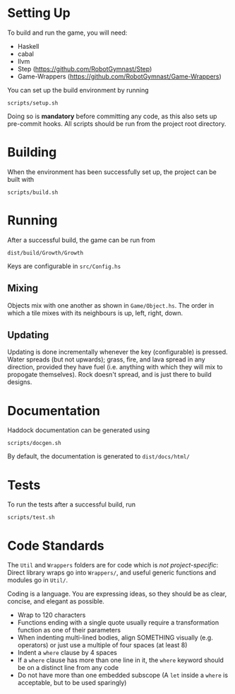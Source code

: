 # Setting Up

To build and run the game, you will need:

 * Haskell
 * cabal
 * llvm
 * Step (https://github.com/RobotGymnast/Step)
 * Game-Wrappers (https://github.com/RobotGymnast/Game-Wrappers)

You can set up the build environment by running

    scripts/setup.sh

Doing so is **mandatory** before committing any code, as this also sets up pre-commit hooks.
All scripts should be run from the project root directory.

# Building

When the environment has been successfully set up, the project can be built with

    scripts/build.sh

# Running

After a successful build, the game can be run from

    dist/build/Growth/Growth

Keys are configurable in `src/Config.hs`

## Mixing

Objects mix with one another as shown in `Game/Object.hs`.
The order in which a tile mixes with its neighbours is up, left, right, down.

## Updating

Updating is done incrementally whenever the key (configurable) is pressed.
Water spreads (but not upwards); grass, fire, and lava spread in any direction, provided they have fuel
(i.e. anything with which they will mix to propogate themselves). Rock doesn't spread, and is just there to build designs.

# Documentation

Haddock documentation can be generated using

    scripts/docgen.sh

By default, the documentation is generated to `dist/docs/html/`

# Tests

To run the tests after a successful build, run

    scripts/test.sh

# Code Standards

The `Util` and `Wrappers` folders are for code which is *not project-specific*:
Direct library wraps go into `Wrappers/`, and useful generic functions and modules go in `Util/`.

Coding is a language. You are expressing ideas, so they should be as clear, concise, and elegant as possible.

 * Wrap to 120 characters
 * Functions ending with a single quote usually require a transformation function as one of their parameters
 * When indenting multi-lined bodies, align SOMETHING visually (e.g. operators)
   or just use a multiple of four spaces (at least 8)
 * Indent a `where` clause by 4 spaces
 * If a `where` clause has more than one line in it, the `where` keyword should be on a distinct line from any code
 * Do not have more than one embedded subscope (A `let` inside a `where` is acceptable, but to be used sparingly)
